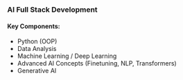 ### AI Full Stack Development
#### Key Components:
- Python (OOP)
- Data Analysis
- Machine Learning / Deep Learning
- Advanced AI Concepts (Finetuning, NLP, Transformers)
- Generative AI